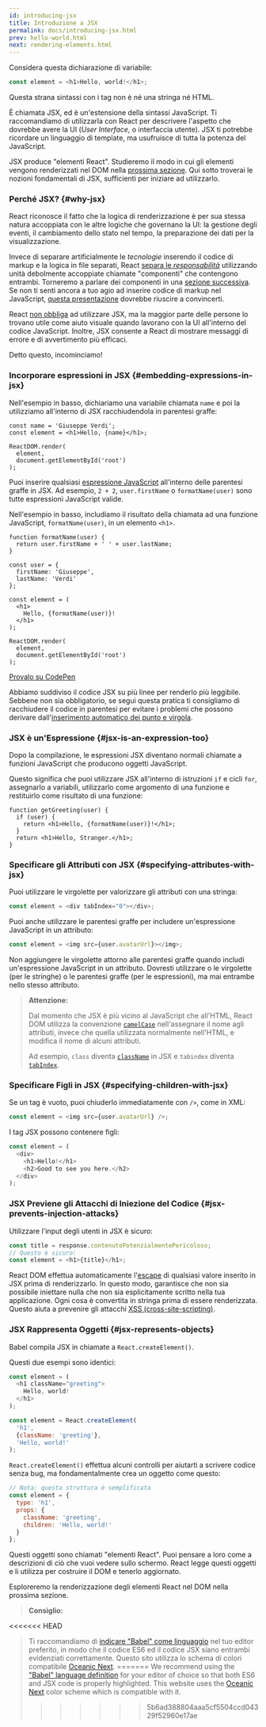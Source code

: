 ```yaml
---
id: introducing-jsx
title: Introduzione a JSX
permalink: docs/introducing-jsx.html
prev: hello-world.html
next: rendering-elements.html
---
```


Considera questa dichiarazione di variabile:

```js
const element = <h1>Hello, world!</h1>;
```

Questa strana sintassi con i tag non è né una stringa né HTML.

È chiamata JSX, ed è un'estensione della sintassi JavaScript. Ti raccomandiamo di utilizzarla con React per descrivere l'aspetto che dovrebbe avere la UI (*User Interface*, o interfaccia utente). JSX ti potrebbe ricordare un linguaggio di template, ma usufruisce di tutta la potenza del JavaScript.

JSX produce "elementi React". Studieremo il modo in cui gli elementi vengono renderizzati nel DOM nella [prossima sezione](/docs/rendering-elements.html). Qui sotto troverai le nozioni fondamentali di JSX, sufficienti per iniziare ad utilizzarlo.

### Perché JSX? {#why-jsx}

React riconosce il fatto che la logica di renderizzazione è per sua stessa natura accoppiata con le altre logiche che governano la UI: la gestione degli eventi, il cambiamento dello stato nel tempo, la preparazione dei dati per la visualizzazione.

Invece di separare artificialmente le *tecnologie* inserendo il codice di markup e la logica in file separati, React [separa le *responsabilità*](https://it.wikipedia.org/wiki/Principio_di_singola_responsabilit%C3%A0) utilizzando unità debolmente accoppiate chiamate "componenti" che contengono entrambi. Torneremo a parlare dei componenti in una [sezione successiva](/docs/components-and-props.html). Se non ti senti ancora a tuo agio ad inserire codice di markup nel JavaScript, [questa presentazione](https://www.youtube.com/watch?v=x7cQ3mrcKaY) dovrebbe riuscire a convincerti.

React [non obbliga](/docs/react-without-jsx.html) ad utilizzare JSX, ma la maggior parte delle persone lo trovano utile come aiuto visuale quando lavorano con la UI all'interno del codice JavaScript. Inoltre, JSX consente a React di mostrare messaggi di errore e di avvertimento più efficaci.

Detto questo, incominciamo!

### Incorporare espressioni in JSX {#embedding-expressions-in-jsx}

Nell'esempio in basso, dichiariamo una variabile chiamata `name` e poi la utilizziamo all'interno di JSX racchiudendola in parentesi graffe:

```js{1,2}
const name = 'Giuseppe Verdi';
const element = <h1>Hello, {name}</h1>;

ReactDOM.render(
  element,
  document.getElementById('root')
);
```

Puoi inserire qualsiasi [espressione JavaScript](https://developer.mozilla.org/en-US/docs/Web/JavaScript/Guide/Expressions_and_Operators#Expressions) all'interno delle parentesi graffe in JSX. Ad esempio, `2 + 2`, `user.firstName` o `formatName(user)` sono tutte espressioni JavaScript valide.

Nell'esempio in basso, includiamo il risultato della chiamata ad una funzione JavaScript, `formatName(user)`, in un elemento `<h1>`.

```js{12}
function formatName(user) {
  return user.firstName + ' ' + user.lastName;
}

const user = {
  firstName: 'Giuseppe',
  lastName: 'Verdi'
};

const element = (
  <h1>
    Hello, {formatName(user)}!
  </h1>
);

ReactDOM.render(
  element,
  document.getElementById('root')
);
```

[Provalo su CodePen](codepen://introducing-jsx)

Abbiamo suddiviso il codice JSX su più linee per renderlo più leggibile. Sebbene non sia obbligatorio, se segui questa pratica ti consigliamo di racchiudere il codice in parentesi per evitare i problemi che possono derivare dall'[inserimento automatico dei punto e virgola](https://stackoverflow.com/q/2846283).

### JSX è un'Espressione {#jsx-is-an-expression-too}

Dopo la compilazione, le espressioni JSX diventano normali chiamate a funzioni JavaScript che producono oggetti JavaScript.

Questo significa che puoi utilizzare JSX all'interno di istruzioni `if` e cicli `for`, assegnarlo a variabili, utilizzarlo come argomento di una funzione e restituirlo come risultato di una funzione:

```js{3,5}
function getGreeting(user) {
  if (user) {
    return <h1>Hello, {formatName(user)}!</h1>;
  }
  return <h1>Hello, Stranger.</h1>;
}
```

### Specificare gli Attributi con JSX {#specifying-attributes-with-jsx}

Puoi utilizzare le virgolette per valorizzare gli attributi con una stringa:

```js
const element = <div tabIndex="0"></div>;
```

Puoi anche utilizzare le parentesi graffe per includere un'espressione JavaScript in un attributo:

```js
const element = <img src={user.avatarUrl}></img>;
```

Non aggiungere le virgolette attorno alle parentesi graffe quando includi un'espressione JavaScript in un attributo. Dovresti utilizzare o le virgolette (per le stringhe) o le parentesi graffe (per le espressioni), ma mai entrambe nello stesso attributo.

>**Attenzione:**
>
>Dal momento che JSX è più vicino al JavaScript che all'HTML, React DOM utilizza la convenzione [`camelCase`](https://it.wikipedia.org/wiki/Notazione_a_cammello) nell'assegnare il nome agli attributi, invece che quella utilizzata normalmente nell'HTML, e modifica il nome di alcuni attributi.
>
>Ad esempio, `class` diventa [`className`](https://developer.mozilla.org/it/docs/Web/API/Element/className) in JSX e `tabindex` diventa [`tabIndex`](https://developer.mozilla.org/en-US/docs/Web/API/HTMLElement/tabIndex).

### Specificare Figli in JSX {#specifying-children-with-jsx}

Se un tag è vuoto, puoi chiuderlo immediatamente con `/>`, come in XML:

```js
const element = <img src={user.avatarUrl} />;
```

I tag JSX possono contenere figli:

```js
const element = (
  <div>
    <h1>Hello!</h1>
    <h2>Good to see you here.</h2>
  </div>
);
```

### JSX Previene gli Attacchi di Iniezione del Codice {#jsx-prevents-injection-attacks}

Utilizzare l'input degli utenti in JSX è sicuro:

```js
const title = response.contenutoPotenzialmentePericoloso;
// Questo è sicuro:
const element = <h1>{title}</h1>;
```

React DOM effettua automaticamente l'[escape](https://stackoverflow.com/questions/7381974/which-characters-need-to-be-escaped-on-html) di qualsiasi valore inserito in JSX prima di renderizzarlo. In questo modo, garantisce che non sia possibile iniettare nulla che non sia esplicitamente scritto nella tua applicazione. Ogni cosa è convertita in stringa prima di essere renderizzata. Questo aiuta a prevenire gli attacchi [XSS (cross-site-scripting)](https://it.wikipedia.org/wiki/Cross-site_scripting).

### JSX Rappresenta Oggetti {#jsx-represents-objects}

Babel compila JSX in chiamate a `React.createElement()`.

Questi due esempi sono identici:

```js
const element = (
  <h1 className="greeting">
    Hello, world!
  </h1>
);
```

```js
const element = React.createElement(
  'h1',
  {className: 'greeting'},
  'Hello, world!'
);
```

`React.createElement()` effettua alcuni controlli per aiutarti a scrivere codice senza bug, ma fondamentalmente crea un oggetto come questo:

```js
// Nota: questa struttura è semplificata
const element = {
  type: 'h1',
  props: {
    className: 'greeting',
    children: 'Hello, world!'
  }
};
```

Questi oggetti sono chiamati "elementi React". Puoi pensare a loro come a descrizioni di ciò che vuoi vedere sullo schermo. React legge questi oggetti e li utilizza per costruire il DOM e tenerlo aggiornato.

Esploreremo la renderizzazione degli elementi React nel DOM nella prossima sezione.

>**Consiglio:**
>
<<<<<<< HEAD
>Ti raccomandiamo di [indicare "Babel" come linguaggio](https://babeljs.io/docs/editors) nel tuo editor preferito, in modo che il codice ES6 ed il codice JSX siano entrambi evidenziati correttamente. Questo sito utilizza lo schema di colori compatibile [Oceanic Next](https://labs.voronianski.com/oceanic-next-color-scheme/).
=======
>We recommend using the ["Babel" language definition](https://babeljs.io/docs/editors) for your editor of choice so that both ES6 and JSX code is properly highlighted. This website uses the [Oceanic Next](https://github.com/voronianski/oceanic-next-color-scheme) color scheme which is compatible with it.
>>>>>>> 5b6ad388804aaa5cf5504ccd04329f52960e17ae
